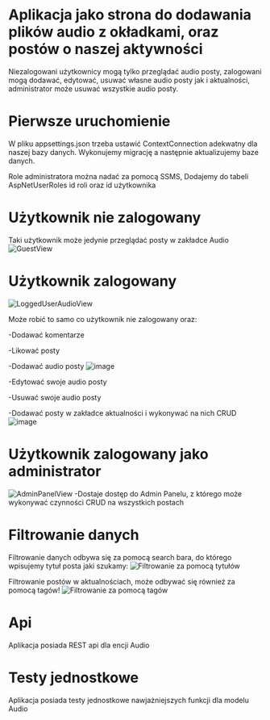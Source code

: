 # Aplikacja jako strona do dodawania plików audio z okładkami, oraz postów o naszej aktywności
Niezalogowani użytkownicy mogą tylko przeglądać audio posty, zalogowani mogą dodawać, edytować, usuwać własne audio posty jak i aktualności,
administrator może usuwać wszystkie audio posty.

# Pierwsze uruchomienie
W pliku appsettings.json trzeba ustawić ContextConnection adekwatny dla naszej bazy danych. 
Wykonujemy migrację a następnie aktualizujemy baze danych.

Role administratora można nadać za pomocą SSMS,
Dodajemy do tabeli AspNetUserRoles id roli oraz id użytkownika

# Użytkownik nie zalogowany
Taki użytkownik może jedynie przeglądać posty w zakładce Audio
![GuestView](https://user-images.githubusercontent.com/92157132/215587923-8ebd7887-91e8-42f3-aeb9-f633356946bc.png)
# Użytkownik zalogowany
![LoggedUserAudioView](https://user-images.githubusercontent.com/92157132/215587982-0929d262-d403-46f2-a50b-20942a95a421.png)

Może robić to samo co użytkownik nie zalogowany oraz:

-Dodawać komentarze

-Likować posty

-Dodawać audio posty
![image](https://user-images.githubusercontent.com/92157132/215588836-8034ef13-ac3e-4eec-89b8-c2896868f0ef.png)

-Edytować swoje audio posty

-Usuwać swoje audio posty

-Dodawać posty w zakładce aktualności i wykonywać na nich CRUD
![image](https://user-images.githubusercontent.com/92157132/215589087-dfad217c-38a5-4e1c-afc0-4c24062ceb50.png)

# Użytkownik zalogowany jako administrator
![AdminPanelView](https://user-images.githubusercontent.com/92157132/215588108-bd5fb55b-ee4b-4082-96ed-8042caf78b95.png)
-Dostaje dostęp do Admin Panelu, z którego może wykonywać czynności CRUD na wszystkich postach

# Filtrowanie danych

Filtrowanie danych odbywa się za pomocą search bara, do którego wpisujemy tytuł posta jaki szukamy:
![Filtrowanie za pomocą tytułów](https://user-images.githubusercontent.com/92157132/215588461-4c16dff4-9f52-4fc2-83e8-276f99b9d618.png)

Filtrowanie postów w aktualnościach, może odbywać się również za pomocą tagów!
![Filtrowanie za pomocą tagów](https://user-images.githubusercontent.com/92157132/215588509-df26b216-9d3a-488c-bff6-aa65ccce9c83.png)


# Api
Aplikacja posiada REST api dla encji Audio

# Testy jednostkowe

Aplikacja posiada testy jednostkowe nawjażniejszych funkcji dla modelu Audio

